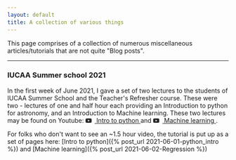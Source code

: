 ```yaml
---
layout: default
title: A collection of various things
---
```


This page comprises of a collection of numerous miscellaneous articles/tutorials that are not quite "Blog posts". 

* * *

### IUCAA Summer school 2021

In the first week of June 2021, I gave a set of two lectures to the students of IUCAA Summer School and the Teacher's Refresher course. These were two - lectures of one and half hour each providing an Introduction to python for astronomy, and an Introduction to Machine learning. These two lectures may be found on Youtube: <a href="https://www.youtube.com/watch?v=lBQMu6qb60U&t=4174s"><img src="img/yticon.png" style="width:1em;margin-right:.5em;"> Intro to python </a> and <a href="https://www.youtube.com/watch?v=ELztHo6qtjw"><img src="img/yticon.png" style="width:1em;margin-right:.5em;"> Machine learning </a>. 

For folks who don't want to see an ~1.5 hour video, the tutorial is put up as a set of pages here: [Intro to python]({% post_url 2021-06-01-python_intro %}) and [Machine learning]({% post_url 2021-06-02-Regression %})

 